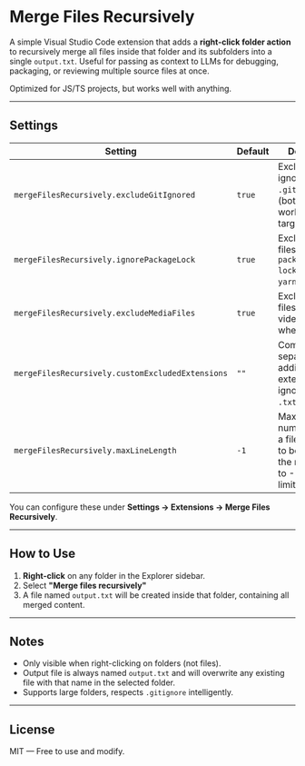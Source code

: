 # Merge Files Recursively

A simple Visual Studio Code extension that adds a **right-click folder action** to recursively merge all files inside that folder and its subfolders into a single `output.txt`. Useful for passing as context to LLMs for debugging, packaging, or reviewing multiple source files at once.

Optimized for JS/TS projects, but works well with anything.

---

## Settings

| Setting                                 | Default | Description |
|----------------------------------------|---------|-------------|
| `mergeFilesRecursively.excludeGitIgnored` | `true`  | Exclude files ignored by `.gitignore` files (both workspace and target folder) |
| `mergeFilesRecursively.ignorePackageLock` | `true`  | Exclude lock files like `package-lock.json`, `yarn.lock`, etc. |
| `mergeFilesRecursively.excludeMediaFiles` | `true`  | Exclude media files (images, videos, audio) when merging. |
| `mergeFilesRecursively.customExcludedExtensions` | `""`  | Comma-separated list of additional file extensions to ignore (e.g., `.txt,.log,.tmp`). |
| `mergeFilesRecursively.maxLineLength` | `-1`  | Maximum number of lines a file can have to be included in the merge. Set to -1 for no limit. |

You can configure these under **Settings → Extensions → Merge Files Recursively**.

---

## How to Use

1. **Right-click** on any folder in the Explorer sidebar.
2. Select **"Merge files recursively"**
3. A file named `output.txt` will be created inside that folder, containing all merged content.

---

## Notes

- Only visible when right-clicking on folders (not files).
- Output file is always named `output.txt` and will overwrite any existing file with that name in the selected folder.
- Supports large folders, respects `.gitignore` intelligently.

---

## License

MIT — Free to use and modify.
